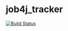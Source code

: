 # job4j_tracker

[![Build Status](https://travis-ci.com/staskorobeynikov/job4j_tracker.svg?branch=master)](https://travis-ci.com/staskorobeynikov/job4j_tracker)
